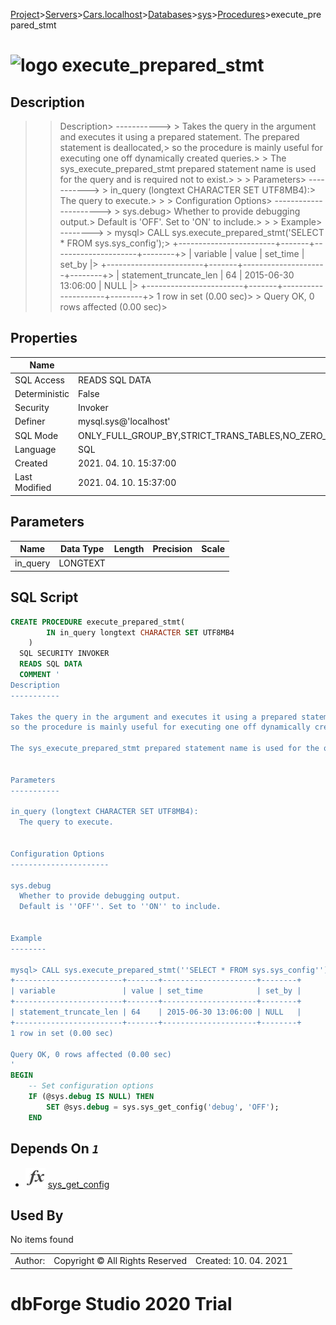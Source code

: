 [Project](../../../../../startpage.md)>[Servers](../../../../Servers.md)>[Cars.localhost](../../../Cars.localhost.md)>[Databases](../../Databases.md)>[sys](../sys.md)>[Procedures](Procedures.md)>execute_prepared_stmt


# ![logo](../../../../../Images/procedure64.svg) execute_prepared_stmt

## <a name="#Description"></a>Description
> > Description> -----------> > Takes the query in the argument and executes it using a prepared statement. The prepared statement is deallocated,> so the procedure is mainly useful for executing one off dynamically created queries.> > The sys_execute_prepared_stmt prepared statement name is used for the query and is required not to exist.> > > Parameters> -----------> > in_query (longtext CHARACTER SET UTF8MB4):>   The query to execute.> > > Configuration Options> ----------------------> > sys.debug>   Whether to provide debugging output.>   Default is 'OFF'. Set to 'ON' to include.> > > Example> --------> > mysql> CALL sys.execute_prepared_stmt('SELECT * FROM sys.sys_config');> +------------------------+-------+---------------------+--------+> | variable               | value | set_time            | set_by |> +------------------------+-------+---------------------+--------+> | statement_truncate_len | 64    | 2015-06-30 13:06:00 | NULL   |> +------------------------+-------+---------------------+--------+> 1 row in set (0.00 sec)> > Query OK, 0 rows affected (0.00 sec)> 
## <a name="#Properties"></a>Properties
|Name|Value|
|---|---|
|SQL Access|READS SQL DATA|
|Deterministic|False|
|Security|Invoker|
|Definer|mysql.sys@'localhost'|
|SQL Mode|ONLY_FULL_GROUP_BY,STRICT_TRANS_TABLES,NO_ZERO_IN_DATE,NO_ZERO_DATE,ERROR_FOR_DIVISION_BY_ZERO,NO_ENGINE_SUBSTITUTION|
|Language|SQL|
|Created|2021. 04. 10. 15:37:00|
|Last Modified|2021. 04. 10. 15:37:00|


## <a name="#Parameters"></a>Parameters
|Name|Data Type|Length|Precision|Scale|
|---|---|---|---|---|
|in_query|LONGTEXT||||

## <a name="#SqlScript"></a>SQL Script
```SQL
CREATE PROCEDURE execute_prepared_stmt(
        IN in_query longtext CHARACTER SET UTF8MB4
    )
  SQL SECURITY INVOKER
  READS SQL DATA
  COMMENT '
Description
-----------

Takes the query in the argument and executes it using a prepared statement. The prepared statement is deallocated,
so the procedure is mainly useful for executing one off dynamically created queries.

The sys_execute_prepared_stmt prepared statement name is used for the query and is required not to exist.


Parameters
-----------

in_query (longtext CHARACTER SET UTF8MB4):
  The query to execute.


Configuration Options
----------------------

sys.debug
  Whether to provide debugging output.
  Default is ''OFF''. Set to ''ON'' to include.


Example
--------

mysql> CALL sys.execute_prepared_stmt(''SELECT * FROM sys.sys_config'');
+------------------------+-------+---------------------+--------+
| variable               | value | set_time            | set_by |
+------------------------+-------+---------------------+--------+
| statement_truncate_len | 64    | 2015-06-30 13:06:00 | NULL   |
+------------------------+-------+---------------------+--------+
1 row in set (0.00 sec)

Query OK, 0 rows affected (0.00 sec)
'
BEGIN
    -- Set configuration options
    IF (@sys.debug IS NULL) THEN
        SET @sys.debug = sys.sys_get_config('debug', 'OFF');
    END
```

## <a name="#DependsOn"></a>Depends On _`1`_
- ![Function](../../../../../Images/function.svg) [sys_get_config](../Functions/sys_get_config.md)


## <a name="#UsedBy"></a>Used By
No items found

||||
|---|---|---|
|Author: |Copyright © All Rights Reserved|Created: 10. 04. 2021|
# dbForge Studio 2020 Trial